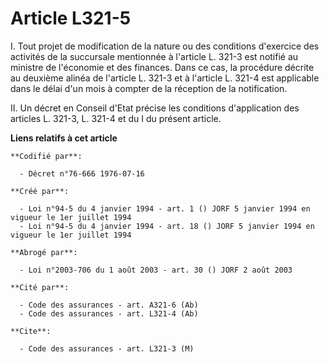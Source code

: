 # Article L321-5

I. Tout projet de modification de la nature ou des conditions d'exercice des activités de la succursale mentionnée à
l'article L. 321-3 est notifié au ministre de l'économie et des finances. Dans ce cas, la procédure décrite au deuxième
alinéa de l'article L. 321-3 et à l'article L. 321-4 est applicable dans le délai d'un mois à compter de la réception de la
notification.

II. Un décret en Conseil d'Etat précise les conditions d'application des articles L. 321-3, L. 321-4 et du I du présent
article.

**Liens relatifs à cet article**

	**Codifié par**:

	  - Décret n°76-666 1976-07-16

	**Créé par**:

	  - Loi n°94-5 du 4 janvier 1994 - art. 1 () JORF 5 janvier 1994 en vigueur le 1er juillet 1994
	  - Loi n°94-5 du 4 janvier 1994 - art. 18 () JORF 5 janvier 1994 en vigueur le 1er juillet 1994

	**Abrogé par**:

	  - Loi n°2003-706 du 1 août 2003 - art. 30 () JORF 2 août 2003

	**Cité par**:

	  - Code des assurances - art. A321-6 (Ab)
	  - Code des assurances - art. L321-4 (Ab)

	**Cite**:

	  - Code des assurances - art. L321-3 (M)
